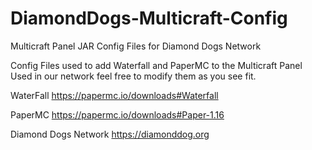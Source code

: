 # DiamondDogs-Multicraft-Config
Multicraft Panel JAR Config Files for Diamond Dogs Network

Config Files used to add Waterfall and PaperMC to the Multicraft Panel
Used in our network feel free to modify them as you see fit.

WaterFall
https://papermc.io/downloads#Waterfall

PaperMC
https://papermc.io/downloads#Paper-1.16


Diamond Dogs Network
https://diamonddog.org
